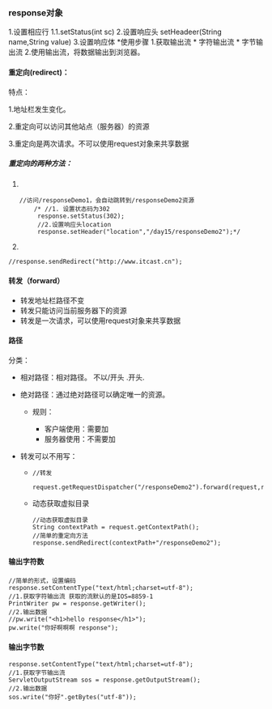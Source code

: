 ### response对象
1.设置相应行
	1.1.setStatus(int sc)
2.设置响应头
	setHeadeer(String name,String value)
3.设置响应体
	*使用步骤
		1.获取输出流
			* 字符输出流
			* 字节输出流
		2.使用输出流，将数据输出到浏览器。



#### 重定向(redirect)：

特点：

1.地址栏发生变化。

2.重定向可以访问其他站点（服务器）的资源

3.重定向是两次请求。不可以使用request对象来共享数据

##### 重定向的两种方法：   

1.

```
   //访问/responseDemo1，会自动跳转到/responseDemo2资源
       /* //1. 设置状态码为302
        response.setStatus(302);
        //2.设置响应头location
        response.setHeader("location","/day15/responseDemo2");*/
```

2.

```
//response.sendRedirect("http://www.itcast.cn");
```

#### 转发（forward）

- 转发地址栏路径不变
- 转发只能访问当前服务器下的资源
- 转发是一次请求，可以使用request对象来共享数据



#### 路径

分类：

- 相对路径：相对路径。 不以/开头 .开头.

- 绝对路径：通过绝对路径可以确定唯一的资源。

  - 规则：

    - 客户端使用：需要加
    - 服务器使用：不需要加
- 转发可以不用写：
  
    - ```
      //转发
           request.getRequestDispatcher("/responseDemo2").forward(request,response);
      ```
  - 动态获取虚拟目录
  
    ```
    //动态获取虚拟目录
    String contextPath = request.getContextPath();
    //简单的重定向方法
    response.sendRedirect(contextPath+"/responseDemo2");
    ```
  
    

#### 输出字符数

```
//简单的形式，设置编码
response.setContentType("text/html;charset=utf-8");
//1.获取字符输出流 获取的流默认的是IOS=8859-1
PrintWriter pw = response.getWriter();
//2.输出数据
//pw.write("<h1>hello response</h1>");
pw.write("你好啊啊啊 response");
```

#### 输出字节数

```
response.setContentType("text/html;charset=utf-8");
//1.获取字节输出流
ServletOutputStream sos = response.getOutputStream();
//2.输出数据
sos.write("你好".getBytes("utf-8"));
```

